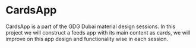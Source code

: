 # CardsApp
CardsApp is a part of the GDG Dubai material design sessions. 
In this project we will construct a feeds app with its main content as cards,
we will improve on this app design and functionality wise in each session.


